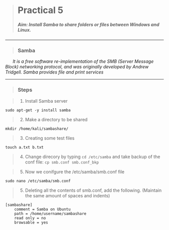 > # **Practical 5**
> ##### Aim: Install Samba to share folders or files between Windows and Linux.
---

> ### Samba
&nbsp;&nbsp;&nbsp;&nbsp;&nbsp; *It is a free software re-implementation of the SMB (Server Message Block) networking protocol, and was originally developed by Andrew Tridgell. 
Samba provides file and print services*

---

> ### Steps

> 1. Install Samba server
```
sudo apt-get -y install samba
```

> 2. Make a directory to be shared
```
mkdir /home/kali/sambashare/
```

> 3. Creating some test files
```
touch a.txt b.txt
```

> 4. Change direcory by typing `cd /etc/samba` and take backup of the conf file: `cp smb.conf smb.conf_bkp`

> 5. Now we conifgure the /etc/samba/smb.conf file
```
sudo nano /etc/samba/smb.conf
```

> 5. Deleting all the contents of smb.conf, add the following. (Maintain the same amount of spaces and indents)
```
[sambashare]
    comment = Samba on Ubuntu
    path = /home/username/sambashare
    read only = no
    browsable = yes
```
